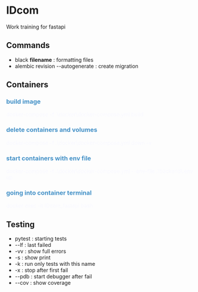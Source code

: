 <style>
question { color: #4491c7 }
answer { color: #f8f8ff }

</style>

# IDcom

Work training for fastapi

## Commands

- black **filename** : formatting files
- alembic revision --autogenerate : create migration

## Containers

### <question> build image

<answer> docker-compose -f .\docker\docker-compose.yml build

### <question> delete containers and volumes

<answer> docker-compose -f .\docker\docker-compose.yml down -v

### <question> start containers with env file

<answer> docker-compose -f .\docker\docker-compose.yml --env-file .\backend\\.env up

### <question> going into container terminal

<answer> docker exec -it IDcom_fastapi bash

## Testing

- pytest : starting tests
- --lf : last failed
- -vv : show full errors
- -s : show print
- -k : run only tests with this name
- -x : stop after first fail
- --pdb : start debugger after fail
- --cov : show coverage
